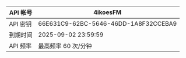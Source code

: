 
| API 帐号 | 4ikoesFM                             |
| ------ | ------------------------------------ |
| API 密钥 | 66E631C9-62BC-5646-46DD-1A8F32CCEBA9 |
| 到期时间   | 2025-09-02 23:59:59                  |
| API 频率 | 最高频率 60 次/分钟                         |
